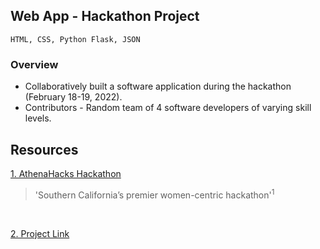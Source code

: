 ## Web App - Hackathon Project
    HTML, CSS, Python Flask, JSON

### Overview
- Collaboratively built a software application during the hackathon (February 18-19, 2022).
- Contributors - Random team of 4 software developers of varying skill levels.

## Resources

[1. AthenaHacks Hackathon](https://athenahacks.com/)
    
>'Southern California’s premier women-centric hackathon'<sup>1</sup>

<br>

[2. Project Link](https://devpost.com/software/drugology-by-taco-inc-2cify4)
